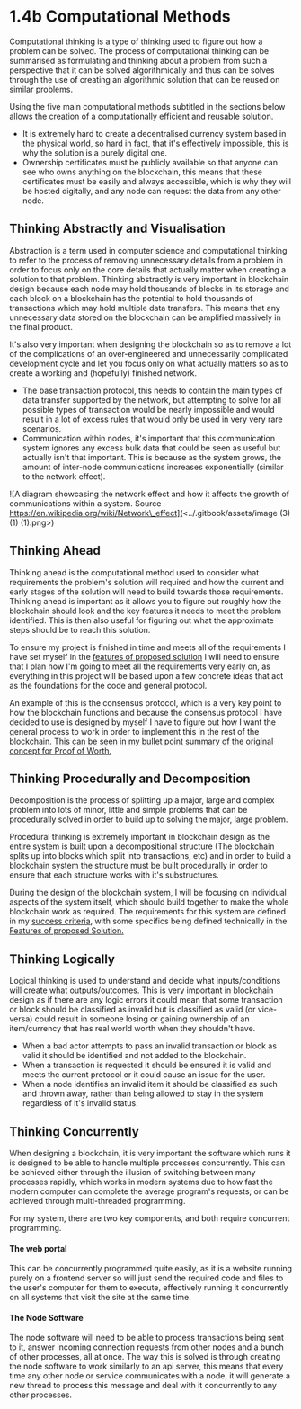 # 1.4b Computational Methods

Computational thinking is a type of thinking used to figure out how a problem can be solved. The process of computational thinking can be summarised as formulating and thinking about a problem from such a perspective that it can be solved algorithmically and thus can be solves through the use of creating an algorithmic solution that can be reused on similar problems.

Using the five main computational methods subtitled in the sections below allows the creation of a computationally efficient and reusable solution.

* It is extremely hard to create a decentralised currency system based in the physical world, so hard in fact, that it's effectively impossible, this is why the solution is a purely digital one.
* Ownership certificates must be publicly available so that anyone can see who owns anything on the blockchain, this means that these certificates must be easily and always accessible, which is why they will be hosted digitally, and any node can request the data from any other node.

## Thinking Abstractly and Visualisation

Abstraction is a term used in computer science and computational thinking to refer to the process of removing unnecessary details from a problem in order to focus only on the core details that actually matter when creating a solution to that problem. Thinking abstractly is very important in blockchain design because each node may hold thousands of blocks in its storage and each block on a blockchain has the potential to hold thousands of transactions which may hold multiple data transfers. This means that any unnecessary data stored on the blockchain can be amplified massively in the final product.

It's also very important when designing the blockchain so as to remove a lot of the complications of an over-engineered and unnecessarily complicated development cycle and let you focus only on what actually matters so as to create a working and (hopefully) finished network.&#x20;

* The base transaction protocol, this needs to contain the main types of data transfer supported by the network, but attempting to solve for all possible types of transaction would be nearly impossible and would result in a lot of excess rules that would only be used in very very rare scenarios.
* Communication within nodes, it's important that this communication system ignores any excess bulk data that could be seen as useful but actually isn't that important. This is because as the system grows, the amount of inter-node communications increases exponentially (similar to the network effect).



![A diagram showcasing the network effect and how it affects the growth of communications within a system. Source - https://en.wikipedia.org/wiki/Network\_effect](<../.gitbook/assets/image (3) (1) (1).png>)

## Thinking Ahead

Thinking ahead is the computational method used to consider what requirements the problem's solution will required and how the current and early stages of the solution will need to build towards those requirements. Thinking ahead is important as it allows you to figure out roughly how the blockchain should look and the key features it needs to meet the problem identified. This is then also useful for figuring out what the approximate steps should be to reach this solution.

To ensure my project is finished in time and meets all of the requirements I have set myself in the [features of proposed solution](../notes/1.4a-features-of-the-proposed-solution.md) I will need to ensure that I plan how I'm going to meet all the requirements very early on, as everything in this project will be based upon a few concrete ideas that act as the foundations for the code and general protocol.&#x20;

An example of this is the consensus protocol, which is a very key point to how the blockchain functions and because the consensus protocol I have decided to use is designed by myself I have to figure out how I want the general process to work in order to implement this in the rest of the blockchain. [This can be seen in my bullet point summary of the original concept for Proof of Worth.](../2.5-the-protocol/proof-of-worth-the-bullet-point-summary..md)

## Thinking Procedurally and Decomposition

Decomposition is the process of splitting up a major, large and complex problem into lots of minor, little and simple problems that can be procedurally solved in order to build up to solving the major, large problem.

Procedural thinking is extremely important in blockchain design as the entire system is built upon a decompositional structure (The blockchain splits up into blocks which split into transactions, etc) and in order to build a blockchain system the structure must be built procedurally in order to ensure that each structure works with it's substructures.

During the design of the blockchain system, I will be focusing on individual aspects of the system itself, which should build together to make the whole blockchain work as required. The requirements for this system are defined in my [success criteria](1.5-success-criteria.md), with some specifics being defined technically in the[ Features of proposed Solution.](../notes/1.4a-features-of-the-proposed-solution.md)

## Thinking Logically

Logical thinking is used to understand and decide what inputs/conditions will create what outputs/outcomes. This is very important in blockchain design as if there are any logic errors it could mean that some transaction or block should be classified as invalid but is classified as valid (or vice-versa) could result in someone losing or gaining ownership of an item/currency that has real world worth when they shouldn't have.

* When a bad actor attempts to pass an invalid transaction or block as valid it should be identified and not added to the blockchain.
* When a transaction is requested it should be ensured it is valid and meets the current protocol or it could cause an issue for the user.
* When a node identifies an invalid item it should be classified as such and thrown away, rather than being allowed to stay in the system regardless of it's invalid status.

## Thinking Concurrently

When designing a blockchain, it is very important the software which runs it is designed to be able to handle multiple processes concurrently. This can be achieved either through the illusion of switching between many processes rapidly, which works in modern systems due to how fast the modern computer can complete the average program's requests; or can be achieved through multi-threaded programming.

For my system, there are two key components, and both require concurrent programming.

#### The web portal&#x20;

This can be concurrently programmed quite easily, as it is a website running purely on a frontend server so will just send the required code and files to the user's computer for them to execute, effectively running it concurrently on all systems that visit the site at the same time.

#### The Node Software

The node software will need to be able to process transactions being sent to it, answer incoming connection requests from other nodes and a bunch of other processes, all at once. The way this is solved is through creating the node software to work similarly to an api server, this means that every time any other node or service communicates with a node, it will generate a new thread to process this message and deal with it concurrently to any other processes.
